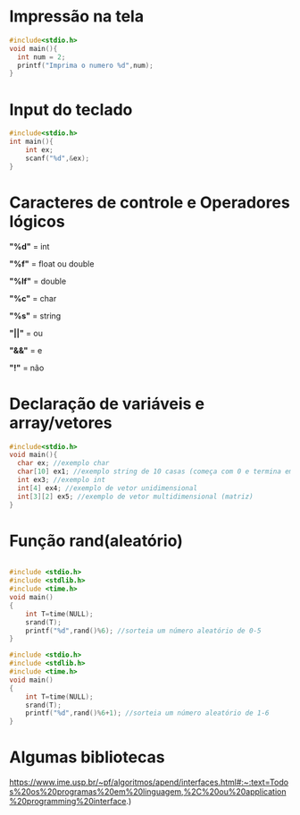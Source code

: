<h1> Impressão na tela</h1>

  ```c
  #include<stdio.h>
  void main(){
    int num = 2;
    printf("Imprima o numero %d",num);
  }
  ```
  
  #
  
<h1>Input do teclado</h1>

```c
#include<stdio.h>
int main(){
    int ex;
    scanf("%d",&ex);
}
```
#

<h1>Caracteres de controle e Operadores lógicos</h1>

<strong>"%d"</strong> = int

<strong>"%f"</strong> = float ou double

<strong>"%lf"</strong> = double

<strong>"%c"</strong> = char

<strong>"%s"</strong> = string

<strong>"||"</strong> = ou

<strong>"&&"</strong> = e

<strong>"!"</strong> = não

#

<h1>Declaração de variáveis e array/vetores</h1>

```c
#include<stdio.h>
void main(){
  char ex; //exemplo char
  char[10] ex1; //exemplo string de 10 casas (começa com 0 e termina em \0)
  int ex3; //exemplo int
  int[4] ex4; //exemplo de vetor unidimensional
  int[3][2] ex5; //exemplo de vetor multidimensional (matriz)
}
```

#

<h1>Função rand(aleatório)</h1>

```c

#include <stdio.h>
#include <stdlib.h>
#include <time.h>
void main()
{
    int T=time(NULL);
    srand(T);
    printf("%d",rand()%6); //sorteia um número aleatório de 0-5
}

#include <stdio.h>
#include <stdlib.h>
#include <time.h>
void main()
{
    int T=time(NULL);
    srand(T);
    printf("%d",rand()%6+1); //sorteia um número aleatório de 1-6
}
```
#

<h1>Algumas bibliotecas </h1>

https://www.ime.usp.br/~pf/algoritmos/apend/interfaces.html#:~:text=Todos%20os%20programas%20em%20linguagem,%2C%20ou%20application%20programming%20interface.)

































































